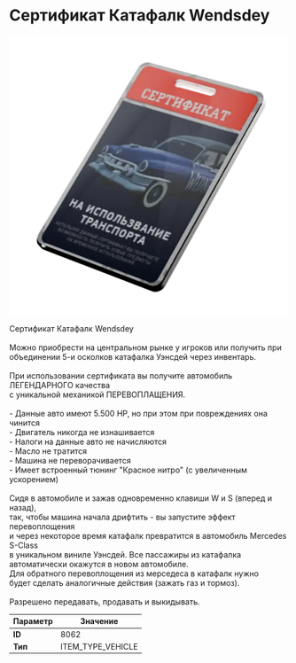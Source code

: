 # Сертификат Катафалк Wendsdey

![Item Image](../img/8062.webp?raw=true)

Сертификат Катафалк Wendsdey<br><br>Можно приобрести на центральном рынке у игроков или получить при <br>объединении 5-и осколков катафалка Уэнсдей через инвентарь.<br><br>При использовании сертификата вы получите автомобиль ЛЕГЕНДАРНОГО качества <br>с уникальной механикой ПЕРЕВОПЛАЩЕНИЯ.<br><br>- Данные авто имеют 5.500 HP, но при этом при повреждениях она чинится<br>- Двигатель никогда не изнашивается<br>- Налоги на данные авто не начисляются<br>- Масло не тратится<br>- Машина не переворачивается<br>- Имеет встроенный тюнинг "Красное нитро" (с увеличенным ускорением)<br><br>Сидя в автомобиле и зажав одновременно клавиши W и S (вперед и назад), <br>так, чтобы машина начала дрифтить - вы запустите эффект перевоплощения <br>и через некоторое время катафалк превратится в автомобиль Mercedes S-Class <br>в уникальном виниле Уэнсдей. Все пассажиры из катафалка <br>автоматически окажутся в новом автомобиле.<br>Для обратного перевоплощения из мерседеса в катафалк нужно <br>будет сделать аналогичные действия (зажать газ и тормоз). <br><br>Разрешено передавать, продавать и выкидывать.


| Параметр | Значение |
|----------|----------|
| **ID** | 8062 |
| **Тип** | ITEM_TYPE_VEHICLE |

